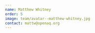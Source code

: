 ```yaml
---
name: Matthew Whitney
order: 5
image: team/avatar--matthew-whitney.jpg
contact: mattw@openaq.org
---
```

